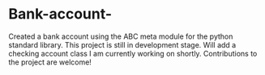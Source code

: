 # Bank-account-
Created a bank account using the ABC meta module for the python standard library.
This project is still in development stage. Will add a checking account class I am currently working on shortly.
Contributions to the project are welcome!

